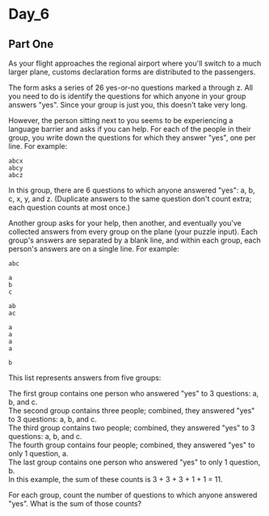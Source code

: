 # Day_6
## Part One
As your flight approaches the regional airport where you'll switch to a much larger plane, customs declaration forms are distributed to the passengers.  
  
The form asks a series of 26 yes-or-no questions marked a through z. All you need to do is identify the questions for which anyone in your group answers "yes". Since your group is just you, this doesn't take very long.  
  
However, the person sitting next to you seems to be experiencing a language barrier and asks if you can help. For each of the people in their group, you write down the questions for which they answer "yes", one per line. For example:  
```
abcx
abcy
abcz
```
In this group, there are 6 questions to which anyone answered "yes": a, b, c, x, y, and z. (Duplicate answers to the same question don't count extra; each question counts at most once.)  
  
Another group asks for your help, then another, and eventually you've collected answers from every group on the plane (your puzzle input). Each group's answers are separated by a blank line, and within each group, each person's answers are on a single line. For example:  
```
abc

a
b
c

ab
ac

a
a
a
a

b
```
This list represents answers from five groups:  
  
The first group contains one person who answered "yes" to 3 questions: a, b, and c.  
The second group contains three people; combined, they answered "yes" to 3 questions: a, b, and c.  
The third group contains two people; combined, they answered "yes" to 3 questions: a, b, and c.  
The fourth group contains four people; combined, they answered "yes" to only 1 question, a.  
The last group contains one person who answered "yes" to only 1 question, b.  
In this example, the sum of these counts is 3 + 3 + 3 + 1 + 1 = 11.  
  
For each group, count the number of questions to which anyone answered "yes". What is the sum of those counts?  